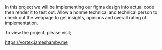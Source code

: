 In this project we will be implementing our figma design into actual code then render it to test out. Allow a nonme technical and technical person to check out the webpage to get insights, opinions and overall rating of implementation. 


To view the project, please visit;

https://vortex.jameshamby.me

